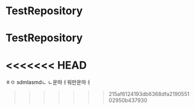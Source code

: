 # TestRepository
# TestRepository
<<<<<<< HEAD
=======
ㅎㅇ
sdmlasmdㄴ    ㄴ운마ㅓ워만운마ㅓ
>>>>>>> 215af6124193db6368dfa219055102950b437930
